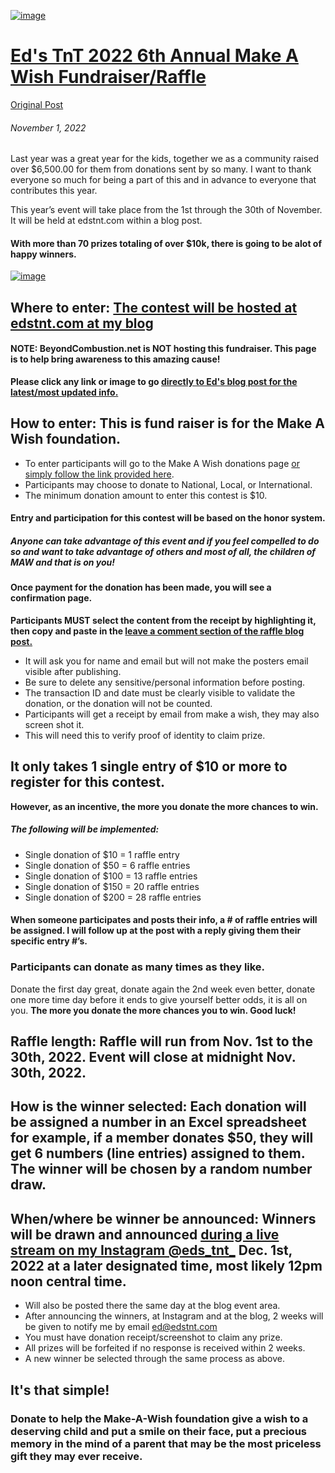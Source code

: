 [![image](https://user-images.githubusercontent.com/104687767/199868615-2b35f7b4-441b-4658-bae4-6769a5541af2.png)](https://edstnt.com/blogs/news/eds-tnt-2022-6th-annual-make-a-wish-fundraiser-raffle)

# [Ed's TnT 2022 6th Annual Make A Wish Fundraiser/Raffle](https://edstnt.com/blogs/news/eds-tnt-2022-6th-annual-make-a-wish-fundraiser-raffle)
[Original Post](https://edstnt.com/blogs/news/eds-tnt-2022-6th-annual-make-a-wish-fundraiser-raffle)

###### November 1, 2022
Last year was a great year for the kids, together we as a community raised over $6,500.00 for them from donations sent by so many. I want to thank everyone so much for being a part of this and in advance to everyone that contributes this year.

This year’s event will take place from the 1st through the 30th of November. It will be held at edstnt.com within a blog post.

#### With more than 70 prizes totaling of over $10k, there is going to be alot of happy winners.

[![image](https://user-images.githubusercontent.com/104687767/199868631-353b7f79-2400-4976-81ad-a519252e9d2e.png)](https://edstnt.com/blogs/news/eds-tnt-2022-6th-annual-make-a-wish-fundraiser-raffle)

## Where to enter: [The contest will be hosted at edstnt.com at my blog](https://edstnt.com/blogs/news/eds-tnt-2022-6th-annual-make-a-wish-fundraiser-raffle)

#### NOTE: BeyondCombustion.net is NOT hosting this fundraiser. This page is to help bring awareness to this amazing cause! 
**Please click any link or image to go [directly to Ed's blog post for the latest/most updated info.](https://edstnt.com/blogs/news/eds-tnt-2022-6th-annual-make-a-wish-fundraiser-raffle)**

## How to enter: This is fund raiser is for the Make A Wish foundation. 
- To enter participants will go to the Make A Wish donations page [or simply follow the link provided here](https://secure2.wish.org/site/SPageServer?pagename=donate_now&chid=100-000&utm_campaign=WSA&utm_source=100site&utm_medium=hero). 
- Participants may choose to donate to National, Local, or International. 
- The minimum donation amount to enter this contest is $10.


#### Entry and participation for this contest will be based on the honor system. 
##### Anyone can take advantage of this event and if you feel compelled to do so and want to take advantage of others and most of all, the children of MAW and that is on you!

#### Once payment for the donation has been made, you will see a confirmation page.

**Participants MUST select the content from the receipt by highlighting it, then copy and paste in the [leave a comment section of the raffle blog post.](https://edstnt.com/blogs/news/eds-tnt-2022-6th-annual-make-a-wish-fundraiser-raffle)** 

- It will ask you for name and email but will not make the posters email visible after publishing. 
- Be sure to delete any sensitive/personal information before posting. 
- The transaction ID and date must be clearly visible to validate the donation, or the donation will not be counted. 
- Participants will get a receipt by email from make a wish, they may also screen shot it. 
- This will need this to verify proof of identity to claim prize.

## It only takes 1 single entry of $10 or more to register for this contest. 
**However, as an incentive, the more you donate the more chances to win.**
##### The following will be implemented:

- Single donation of $10 = 1 raffle entry
- Single donation of $50 = 6 raffle entries
- Single donation of $100 = 13 raffle entries
- Single donation of $150 = 20 raffle entries
- Single donation of $200 = 28 raffle entries

#### When someone participates and posts their info, a # of raffle entries will be assigned. I will follow up at the post with a reply giving them their specific entry #’s.


### Participants can donate as many times as they like. 
Donate the first day great, donate again the 2nd week even better, donate one more time day before it ends to give yourself better odds, it is all on you. 
**The more you donate the more chances you to win. Good luck!**

## Raffle length: Raffle will run from Nov. 1st to the 30th, 2022. Event will close at midnight Nov. 30th, 2022.

## How is the winner selected: Each donation will be assigned a number in an Excel spreadsheet for example, if a member donates $50, they will get 6 numbers (line entries) assigned to them. The winner will be chosen by a random number draw.

## When/where be winner be announced: Winners will be drawn and announced [during a live stream on my Instagram @eds_tnt_](https://www.instagram.com/eds_tnt_) Dec. 1st, 2022 at a later designated time, most likely 12pm noon central time.
- Will also be posted there the same day at the blog event area. 
- After announcing the winners, at Instagram and at the blog, 2 weeks will be given to notify me by email ed@edstnt.com 
- You must have donation receipt/screenshot to claim any prize. 
- All prizes will be forfeited if no response is received within 2 weeks. 
- A new winner be selected through the same process as above.

## It's that simple!
### Donate to help the Make-A-Wish foundation give a wish to a deserving child and put a smile on their face, put a precious memory in the mind of a parent that may be the most priceless gift they may ever receive.

